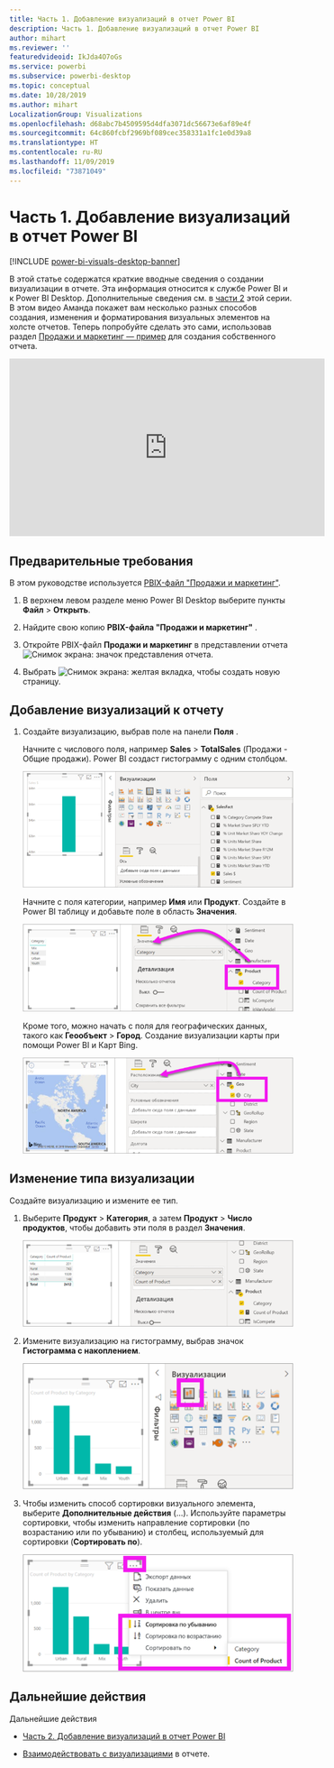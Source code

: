 ```yaml
---
title: Часть 1. Добавление визуализаций в отчет Power BI
description: Часть 1. Добавление визуализаций в отчет Power BI
author: mihart
ms.reviewer: ''
featuredvideoid: IkJda4O7oGs
ms.service: powerbi
ms.subservice: powerbi-desktop
ms.topic: conceptual
ms.date: 10/28/2019
ms.author: mihart
LocalizationGroup: Visualizations
ms.openlocfilehash: d68abc7b4509595d4dfa3071dc56673e6af89e4f
ms.sourcegitcommit: 64c860fcbf2969bf089cec358331a1fc1e0d39a8
ms.translationtype: HT
ms.contentlocale: ru-RU
ms.lasthandoff: 11/09/2019
ms.locfileid: "73871049"
---
```

# <a name="part-1-add-visualizations-to-a-power-bi-report"></a>Часть 1. Добавление визуализаций в отчет Power BI

[!INCLUDE [power-bi-visuals-desktop-banner](../includes/power-bi-visuals-desktop-banner.md)]

В этой статье содержатся краткие вводные сведения о создании визуализации в отчете. Эта информация относится к службе Power BI и к Power BI Desktop. Дополнительные сведения см. в [части 2](power-bi-report-add-visualizations-ii.md) этой серии. В этом видео Аманда покажет вам несколько разных способов создания, изменения и форматирования визуальных элементов на холсте отчетов. Теперь попробуйте сделать это сами, использовав раздел [Продажи и маркетинг — пример](../sample-datasets.md) для создания собственного отчета.

<iframe width="560" height="315" src="https://www.youtube.com/embed/IkJda4O7oGs" frameborder="0" allowfullscreen></iframe>

## <a name="prerequisites"></a>Предварительные требования

В этом руководстве используется [PBIX-файл "Продажи и маркетинг"](https://download.microsoft.com/download/9/7/6/9767913A-29DB-40CF-8944-9AC2BC940C53/Sales%20and%20Marketing%20Sample%20PBIX.pbix).

1. В верхнем левом разделе меню Power BI Desktop выберите пункты **Файл** > **Открыть**.
   
2. Найдите свою копию **PBIX-файла "Продажи и маркетинг"** .

1. Откройте PBIX-файл **Продажи и маркетинг** в представлении отчета ![Снимок экрана: значок представления отчета](media/power-bi-visualization-kpi/power-bi-report-view.png).

1. Выбрать ![Снимок экрана: желтая вкладка,](media/power-bi-visualization-kpi/power-bi-yellow-tab.png) чтобы создать новую страницу.

## <a name="add-visualizations-to-the-report"></a>Добавление визуализаций к отчету

1. Создайте визуализацию, выбрав поле на панели **Поля** .

    Начните с числового поля, например **Sales** > **TotalSales** (Продажи - Общие продажи). Power BI создаст гистограмму с одним столбцом.

    ![Снимок экрана: гистограмма с одним столбцом.](media/power-bi-report-add-visualizations-i/power-bi-column-chart.png)

    Начните с поля категории, например **Имя** или **Продукт**. Создайте в Power BI таблицу и добавьте поле в область **Значения**.

    ![Снимок экрана таблицы с четырьмя категориями](media/power-bi-report-add-visualizations-i/power-bi-product.png)

    Кроме того, можно начать с поля для географических данных, такого как **Геообъект** > **Город**. Создание визуализации карты при помощи Power BI и Карт Bing.

    ![Снимок экрана: визуализация карты.](media/power-bi-report-add-visualizations-i/power-bi-maps.png)

## <a name="change-the-type-of-visualization"></a>Изменение типа визуализации

 Создайте визуализацию и измените ее тип. 
 
 1. Выберите **Продукт** > **Категория**, а затем **Продукт** > **Число продуктов**, чтобы добавить эти поля в раздел **Значения**.

    ![Снимок экрана: панель "Поля" с вызванным разделом "Значения".](media/power-bi-report-add-visualizations-i/power-bi-create-visual.png)

1. Измените визуализацию на гистограмму, выбрав значок **Гистограмма с накоплением**.

   ![Снимок экрана: панель "Визуализации" после нажатия значка "Гистограмма с накоплением".](media/power-bi-report-add-visualizations-i/power-bi-convert.png)

1. Чтобы изменить способ сортировки визуального элемента, выберите **Дополнительные действия** (...).  Используйте параметры сортировки, чтобы изменить направление сортировки (по возрастанию или по убыванию) и столбец, используемый для сортировки (**Сортировать по**).

   ![Снимок экрана с раскрывающимся списком "Другие действия".](media/power-bi-report-add-visualizations-i/power-bi-sort.png)
  
## <a name="next-steps"></a>Дальнейшие действия

 Дальнейшие действия

* [Часть 2. Добавление визуализаций в отчет Power BI](power-bi-report-add-visualizations-ii.md)

* [Взаимодействовать с визуализациями](../consumer/end-user-reading-view.md) в отчете.

